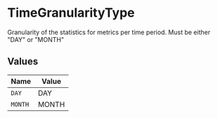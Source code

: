 # TimeGranularityType

Granularity of the statistics for metrics per time period. Must be either "DAY" or "MONTH"


## Values

| Name    | Value   |
| ------- | ------- |
| `DAY`   | DAY     |
| `MONTH` | MONTH   |